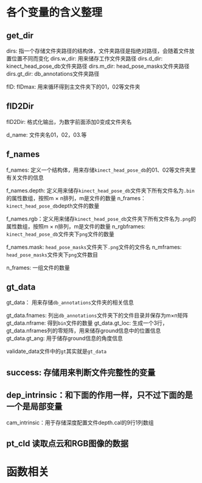 
# 各个变量的含义整理

## get_dir

dirs:  指一个存储文件夹路径的结构体，文件夹路径是指绝对路径，会随着文件放置位置不同而变化
dirs.w_dir:  用来储存工作文件夹路径
dirs.d_dir:  kinect_head_pose_db文件夹路径
dirs.m_dir:  head_pose_masks文件夹路径
dirs.gt_dir: db_annotations文件夹路径

fID:
fIDmax:   用来循环得到主文件夹下的01，02等文件夹

## fID2Dir

fID2Dir: 格式化输出，为数字前面添加0变成文件夹名

d_name:  文件夹名01，02，03.等

## f_names

f_names:  定义一个结构体，用来存储`kinect_head_pose_db`的01、02等文件夹里有关文件的信息

f_names.depth:  定义用来储存`kinect_head_pose_db`文件夹下所有文件名为`.bin`的属性数组，按照m × n排列，m是文件的数量
n_frames：`kinect_head_pose_db`depth文件的数量

f_names.rgb：定义用来储存`kinect_head_pose_db`文件夹下所有文件名为`.png`的属性数组，按照m × n排列，m是文件的数量
n_rgbframes: `kinect_head_pose_db`文件夹下`png`文件的数量

f_names.mask:  `head_pose_masks`文件夹下`.png`文件的文件名
n_mframes:  `head_pose_masks`文件夹下`png`文件数目

n_frames:  一组文件的数量

## gt_data

gt_data： 用来存储`db_annotations`文件夹的相关信息

gt_data.fnames:  列出`db_annotations`文件夹下的文件目录并保存为m×n矩阵
gt_data.nframe:  得到`bin`文件的数量
gt_data.gt_loc:  生成一个3行，gt_data.nframes列的零矩阵，用来储存ground信息中的位置信息
gt_data.gt_ang:  用于储存ground信息的角度信息

validate_data文件中的`gt`其实就是`gt_data`

## success:  存储用来判断文件完整性的变量

## dep_intrinsic：和下面的作用一样，只不过下面的是一个是局部变量

cam_intrinsic：用于存储深度配置文件depth.cal的9行1列数组

## pt_cld 读取点云和RGB图像的数据

# 函数相关
